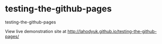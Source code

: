 # testing-the-github-pages
testing-the-github-pages

View live demonstration site at http://lahodyuk.github.io/testing-the-github-pages/
